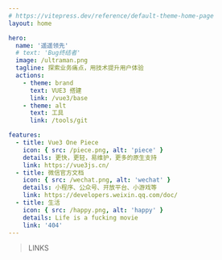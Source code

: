 ```yaml
---
# https://vitepress.dev/reference/default-theme-home-page
layout: home

hero:
  name: '遥遥领先'
  # text: 'Bug终结者'
  image: /ultraman.png
  tagline: 探索业务痛点，用技术提升用户体验
  actions:
    - theme: brand
      text: VUE3 搭建
      link: /vue3/base
    - theme: alt
      text: 工具
      link: /tools/git

features:
  - title: Vue3 One Piece
    icon: { src: /piece.png, alt: 'piece' }
    details: 更快，更轻，易维护，更多的原生支持
    link: https://vue3js.cn/
  - title: 微信官方文档
    icon: { src: /wechat.png, alt: 'wechat' }
    details: 小程序、公众号、开放平台、小游戏等
    link: https://developers.weixin.qq.com/doc/
  - title: 生活
    icon: { src: /happy.png, alt: 'happy' }
    details: Life is a fucking movie
    link: '404'
---
```


> LINKS

<script setup lang="ts">
import Icons from './components/Icons.vue'
</script>

<Icons />

<!-- 带图标的链接 -->
<!-- [![xx](icons/unocss.svg)](https://unocss.dev) -->
